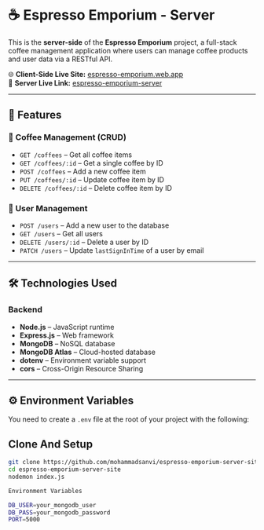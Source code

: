# ☕ Espresso Emporium - Server

This is the **server-side** of the **Espresso Emporium** project, a full-stack coffee management application where users can manage coffee products and user data via a RESTful API.

🌐 **Client-Side Live Site:** [espresso-emporium.web.app](https://espresso-emporium-79433.web.app)  
🔗 **Server Live Link:** [espresso-emporium-server](https://espresso-emporium-server-one-iota.vercel.app/)

---

## 🚀 Features

### 🧾 Coffee Management (CRUD)
- `GET /coffees` – Get all coffee items
- `GET /coffees/:id` – Get a single coffee by ID
- `POST /coffees` – Add a new coffee item
- `PUT /coffees/:id` – Update coffee item by ID
- `DELETE /coffees/:id` – Delete coffee item by ID

### 👥 User Management
- `POST /users` – Add a new user to the database
- `GET /users` – Get all users
- `DELETE /users/:id` – Delete a user by ID
- `PATCH /users` – Update `lastSignInTime` of a user by email

---

## 🛠️ Technologies Used

### Backend
- **Node.js** – JavaScript runtime
- **Express.js** – Web framework
- **MongoDB** – NoSQL database
- **MongoDB Atlas** – Cloud-hosted database
- **dotenv** – Environment variable support
- **cors** – Cross-Origin Resource Sharing

---

## ⚙️ Environment Variables

You need to create a `.env` file at the root of your project with the following:

## Clone And Setup

```bash
git clone https://github.com/mohammadsanvi/espresso-emporium-server-site.git
cd espresso-emporium-server-site
nodemon index.js

Environment Variables

DB_USER=your_mongodb_user
DB_PASS=your_mongodb_password
PORT=5000
